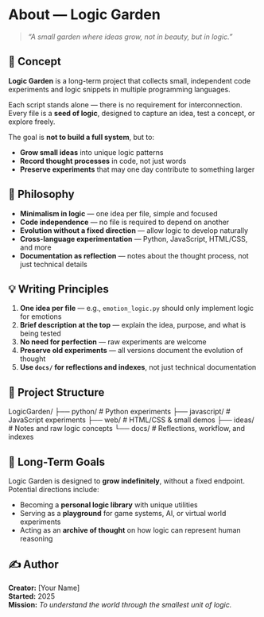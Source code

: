 # About — Logic Garden

> *“A small garden where ideas grow, not in beauty, but in logic.”*

## 🌱 Concept
**Logic Garden** is a long-term project that collects small, independent code experiments and logic snippets in multiple programming languages.  

Each script stands alone — there is no requirement for interconnection. Every file is a **seed of logic**, designed to capture an idea, test a concept, or explore freely.

The goal is **not to build a full system**, but to:
- **Grow small ideas** into unique logic patterns  
- **Record thought processes** in code, not just words  
- **Preserve experiments** that may one day contribute to something larger  

## 🔹 Philosophy
- **Minimalism in logic** — one idea per file, simple and focused  
- **Code independence** — no file is required to depend on another  
- **Evolution without a fixed direction** — allow logic to develop naturally  
- **Cross-language experimentation** — Python, JavaScript, HTML/CSS, and more  
- **Documentation as reflection** — notes about the thought process, not just technical details  

## 💡 Writing Principles
1. **One idea per file** — e.g., `emotion_logic.py` should only implement logic for emotions  
2. **Brief description at the top** — explain the idea, purpose, and what is being tested  
3. **No need for perfection** — raw experiments are welcome  
4. **Preserve old experiments** — all versions document the evolution of thought  
5. **Use `docs/` for reflections and indexes**, not just technical documentation  

## 📂 Project Structure
LogicGarden/
├── python/ # Python experiments
├── javascript/ # JavaScript experiments
├── web/ # HTML/CSS & small demos
├── ideas/ # Notes and raw logic concepts
└── docs/ # Reflections, workflow, and indexes

## 🔭 Long-Term Goals
Logic Garden is designed to **grow indefinitely**, without a fixed endpoint. Potential directions include:  
- Becoming a **personal logic library** with unique utilities  
- Serving as a **playground** for game systems, AI, or virtual world experiments  
- Acting as an **archive of thought** on how logic can represent human reasoning  

## ✍️ Author
**Creator:** [Your Name]  
**Started:** 2025  
**Mission:** *To understand the world through the smallest unit of logic.*
